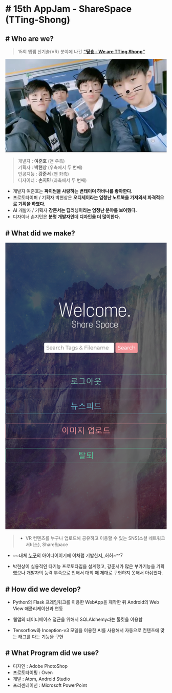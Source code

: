  # # 15th AppJam - ShareSpace (TTing-Shong)

## # Who are we?
> 15회 앱잼 신기술(VR) 분야에 나간 [**"띵숑 - We are TTing Shong"**](https://github.com/404-NOTFOUND)

![picture of team members](Pictures/team.jpg)<br>

> 개발자 : **여준호** (맨 우측)<br>
> 기획자 : **박현상** (우측에서 두 번째)<br>
> 인공지능 : **강준서** (맨 좌측)<br>
> 디자이너 : **손지민** (좌측에서 두 번째)<br>

- 개발자 여준호는 **파이썬을 사랑하는 변태이며 하바나를 좋아한다.**
- 프로토타이퍼 / 기획자 박현상은 **오디세이라는 엄청난 노트북을 가져와서 파격적으로 기획을 하였다.**
- AI 개발자 / 기획자 **강준서는 딥러닝이라는 엄청난 분야를 보여줬다.**
- 디자이너 손지민은 **분명 개발자인데 디자인을 더 많이한다.**

## # What did we make?
<img src="Screenshots/main.png" alt="Drawing" width="540"/><br>
> - VR 컨텐츠를 누구나 업로드해 공유하고 이용할 수 있는 SNS(소셜 네트워크 서비스), ShareSpace

- ~~대체 [누구](http://github.com/JunhoYeo)의 아이디어이기에 이처럼 기발한지,,허허~^^7<br>

- 박현상이 실용적인 다기능 프로토타입을 설계했고, 강준서가 많은 부가기능을 기획했으나 개발자의 능력 부족으로 인해서 대회 때 제대로 구현하지 못해서 아쉬웠다.

## # How did we develop?

- Python의 Flask 프레임워크를 이용한 WebApp을 제작한 뒤 Android의 Web View 애플리케이션과 연동

- 웹앱의 데이터베이스 접근을 위해서 SQLAlchemy라는 툴킷을 이용함

- Tensorflow와 Inception-v3 모델을 이용한 AI를 사용해서 자동으로 컨텐츠에 맞는 태그를 다는 기능을 구현

## # What Program did we use?

- 디자인 : Adobe PhotoShop
- 프로토타이핑 : Oven
- 개발 : Atom, Android Studio
- 프리젠테이션 : Microsoft PowerPoint

